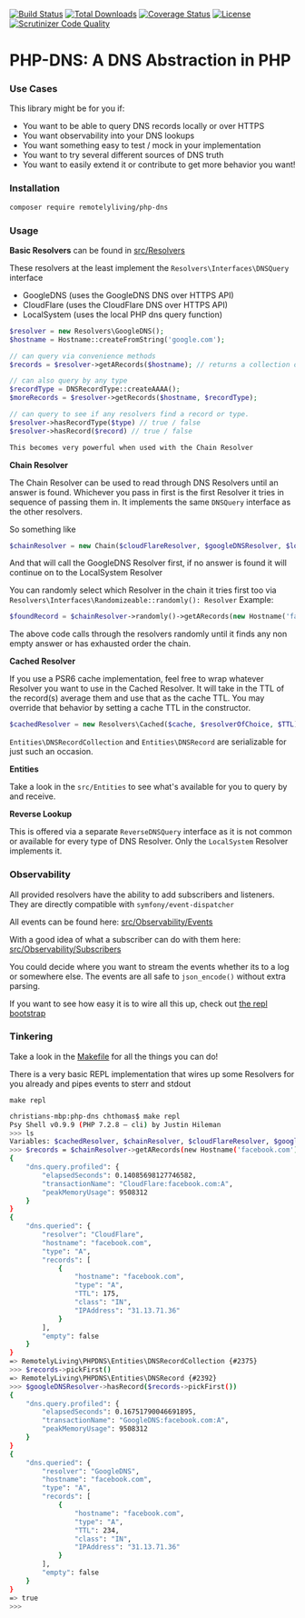 [![Build Status](https://travis-ci.org/remotelyliving/php-dns.svg?branch=master)](https://travis-ci.org/remotelyliving/php-dns)
[![Total Downloads](https://poser.pugx.org/remotelyliving/php-dns/downloads)](https://packagist.org/packages/remotelyliving/php-dns)
[![Coverage Status](https://coveralls.io/repos/github/remotelyliving/php-dns/badge.svg?branch=master)](https://coveralls.io/github/remotelyliving/php-dns?branch=master) 
[![License](https://poser.pugx.org/remotelyliving/php-dns/license)](https://packagist.org/packages/remotelyliving/php-dns)
[![Scrutinizer Code Quality](https://scrutinizer-ci.com/g/remotelyliving/php-dns/badges/quality-score.png?b=master)](https://scrutinizer-ci.com/g/remotelyliving/php-dns/?branch=master)

# PHP-DNS: A DNS Abstraction in PHP

### Use Cases

This library might be for you if:

- You want to be able to query DNS records locally or over HTTPS
- You want observability into your DNS lookups
- You want something easy to test / mock in your implementation
- You want to try several different sources of DNS truth
- You want to easily extend it or contribute to get more behavior you want!

### Installation

```sh
composer require remotelyliving/php-dns
```

### Usage

**Basic Resolvers** can be found in [src/Resolvers](https://github.com/remotelyliving/php-dns/tree/master/src/Resolvers)

These resolvers at the least implement the `Resolvers\Interfaces\DNSQuery` interface

- GoogleDNS (uses the GoogleDNS DNS over HTTPS API)
- CloudFlare (uses the CloudFlare DNS over HTTPS API)
- LocalSystem (uses the local PHP dns query function)

```php
$resolver = new Resolvers\GoogleDNS();
$hostname = Hostname::createFromString('google.com');

// can query via convenience methods
$records = $resolver->getARecords($hostname); // returns a collection of DNSRecords

// can also query by any type
$recordType = DNSRecordType::createAAAA();
$moreRecords = $resolver->getRecords($hostname, $recordType);

// can query to see if any resolvers find a record or type.
$resolver->hasRecordType($type) // true / false
$resolver->hasRecord($record) // true / false

This becomes very powerful when used with the Chain Resolver

```

**Chain Resolver**

The Chain Resolver can be used to read through DNS Resolvers until an answer is found.
Whichever you pass in first is the first Resolver it tries in sequence of passing them in.
It implements the same `DNSQuery` interface as the other resolvers.

So something like 

```php
$chainResolver = new Chain($cloudFlareResolver, $googleDNSResolver, $localDNSResolver);
```

And that will call the GoogleDNS Resolver first, if no answer is found it will continue on to the LocalSystem Resolver

You can randomly select which Resolver in the chain it tries first too via `Resolvers\Interfaces\Randomizeable::randomly(): Resolver`
Example:

```php
$foundRecord = $chainResolver->randomly()->getARecords(new Hostname('facebook.com'))->pickFirst();
```

The above code calls through the resolvers randomly until it finds any non empty answer or has exhausted order the chain.

**Cached Resolver**

If you use a PSR6 cache implementation, feel free to wrap whatever Resolver you want to use in the Cached Resolver.
It will take in the TTL of the record(s) average them and use that as the cache TTL.
You may override that behavior by setting a cache TTL in the constructor.

```php
$cachedResolver = new Resolvers\Cached($cache, $resolverOfChoice, $TTL);
```

`Entities\DNSRecordCollection` and `Entities\DNSRecord` are serializable for just such an occasion.

**Entities**

Take a look in the `src/Entities` to see what's available for you to query by and receive.

**Reverse Lookup**

This is offered via a separate `ReverseDNSQuery` interface as it is not common or available for every type of DNS Resolver.
Only the `LocalSystem` Resolver implements it.

### Observability

All provided resolvers have the ability to add subscribers and listeners. They are directly compatible with `symfony/event-dispatcher`

All events can be found here: [src/Observability/Events](https://github.com/remotelyliving/php-dns/tree/master/src/Observability/Events)

With a good idea of what a subscriber can do with them here: [src/Observability/Subscribers](https://github.com/remotelyliving/php-dns/tree/master/src/Observability/Subscribers)

You could decide where you want to stream the events whether its to a log or somewhere else. The events are all safe to `json_encode()` without extra parsing.

If you want to see how easy it is to wire all this up, check out [the repl bootstrap](https://github.com/remotelyliving/php-dns/tree/master/bootstrap/repl.php)

### Tinkering

Take a look in the [Makefile](https://github.com/remotelyliving/php-dns/blob/master/Makefile) for all the things you can do!

There is a very basic REPL implementation that wires up some Resolvers for you already and pipes events to sterr and stdout

`make repl`

```sh
christians-mbp:php-dns chthomas$ make repl
Psy Shell v0.9.9 (PHP 7.2.8 — cli) by Justin Hileman
>>> ls
Variables: $cachedResolver, $chainResolver, $cloudFlareResolver, $googleDNSResolver, $IOSubscriber, $localSystemResolver, $stdErr, $stdOut
>>> $records = $chainResolver->getARecords(new Hostname('facebook.com'))
{
    "dns.query.profiled": {
        "elapsedSeconds": 0.14085698127746582,
        "transactionName": "CloudFlare:facebook.com:A",
        "peakMemoryUsage": 9508312
    }
}
{
    "dns.queried": {
        "resolver": "CloudFlare",
        "hostname": "facebook.com",
        "type": "A",
        "records": [
            {
                "hostname": "facebook.com",
                "type": "A",
                "TTL": 175,
                "class": "IN",
                "IPAddress": "31.13.71.36"
            }
        ],
        "empty": false
    }
}
=> RemotelyLiving\PHPDNS\Entities\DNSRecordCollection {#2375}
>>> $records->pickFirst()
=> RemotelyLiving\PHPDNS\Entities\DNSRecord {#2392}
>>> $googleDNSResolver->hasRecord($records->pickFirst())
{
    "dns.query.profiled": {
        "elapsedSeconds": 0.16751790046691895,
        "transactionName": "GoogleDNS:facebook.com:A",
        "peakMemoryUsage": 9508312
    }
}
{
    "dns.queried": {
        "resolver": "GoogleDNS",
        "hostname": "facebook.com",
        "type": "A",
        "records": [
            {
                "hostname": "facebook.com",
                "type": "A",
                "TTL": 234,
                "class": "IN",
                "IPAddress": "31.13.71.36"
            }
        ],
        "empty": false
    }
}
=> true
>>> 
```